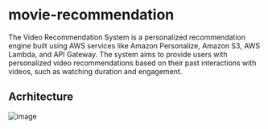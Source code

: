 # movie-recommendation
The Video Recommendation System is a personalized recommendation engine built using AWS services like Amazon Personalize, Amazon S3, AWS Lambda, and API Gateway. The system aims to provide users with personalized video recommendations based on their past interactions with videos, such as watching duration and engagement.

## Acrhitecture
![image](https://github.com/ichdamola/movie-recommendation/assets/20647487/cb7d03ca-a96e-4928-ad29-48223b66ed20)
